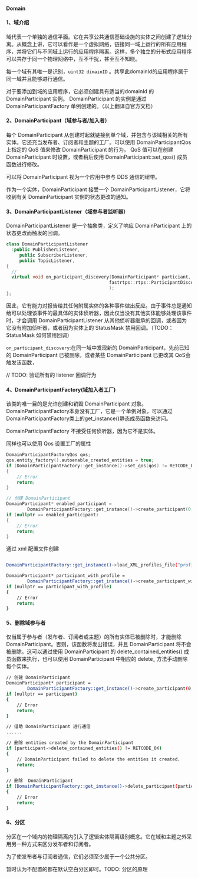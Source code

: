 #### Domain

#### 1、域介绍

域代表一个单独的通信平面。它在共享公共通信基础设施的实体之间创建了逻辑分离。从概念上讲，它可以看作是一个虚拟网络，链接同一域上运行的所有应用程序，并将它们与不同域上运行的应用程序隔离。这样，多个独立的分布式应用程序可以共存于同一个物理网络中，互不干扰，甚至互不知晓。

每一个域有其唯一是识别，`uint32 dimainID` 。共享此domainId的应用程序属于同一域并且能够进行通信。

对于要添加到域的应用程序，它必须创建具有适当的domainId 的DomainParticipant 实例。 DomainParticipant 的实例是通过 DomainParticipantFactory 单例创建的。（以上翻译自官方文档）

#### 2、DomainParticipant（域参与者/加入者）

每个 DomainParticipant 从创建时起就链接到单个域，并包含与该域相关的所有实体。它还充当发布者、订阅者和主题的工厂。可以使用 DomainParticipantQos 上指定的 QoS 值来修改 DomainParticipant 的行为。 QoS 值可以在创建 DomainParticipant 时设置，或者稍后使用 DomainParticipant::set_qos() 成员函数进行修改。

可以将 DomainParticipant 视为一个应用中参与 DDS 通信的纽带。

作为一个实体，DomainParticipant 接受一个 DomainParticipantListener，它将收到有关 DomainParticipant 实例的状态更改的通知。

#### 3、DomainParticipantListener（域参与者监听器）

DomainParticipantListener 是一个抽象类，定义了响应 DomainParticipant 上的状态更改而触发的回调。

```c++
class DomainParticipantListener
  :public PublisherListener,
	 public SubscriberListener,
	 public TopicListener,
{
  // 
  virtual void on_participant_discovery(DomainParticipant* particiant,
                                       fastrtps::rtps::ParticipantDiscoveryInfo&& info
                                       );
};
```

因此，它有能力对报告给其任何附属实体的各种事件做出反应。由于事件总是通知给可以处理该事件的最具体的实体侦听器，因此仅当没有其他实体能够处理该事件时，才会调用 DomainParticipantListener 从其他侦听器继承的回调，或者因为它没有附加侦听器，或者因为实体上的 StatusMask 禁用回调。（TODO： StatusMask 如何禁用回调）

`on_participant_discovery`:在同一域中发现新的 DomainParticipant，先前已知的 DomainParticipant 已被删除，或者某些 DomainParticipant 已更改其 QoS会触发该函数，

// TODO: 验证所有的 listener 回调行为

#### 4、DomainParticipantFactory(域加入者工厂)

该类的唯一目的是允许创建和销毁 DomainParticipant 对象。 DomainParticipantFactory本身没有工厂，它是一个单例对象，可以通过DomainParticipantFactory类上的get_instance()静态成员函数来访问。

DomainParticipantFactory 不接受任何侦听器，因为它不是实体。

同样也可以使用 Qos 设置工厂的属性

```c++
DomainParticipantFactoryQos qos;
qos.entity_factory().autoenable_created_entities = true;
if (DomainParticipantFactory::get_instance()->set_qos(qos) != RETCODE_OK)
{
    // Error
    return;
}

// 创建 DomainParticipant
DomainParticipant* enabled_participant =
        DomainParticipantFactory::get_instance()->create_participant(0, PARTICIPANT_QOS_DEFAULT);
if (nullptr == enabled_participant)
{
    // Error
    return;
}
```

通过 xml 配置文件创建

```bash

DomainParticipantFactory::get_instance()->load_XML_profiles_file("profiles.xml");

DomainParticipant* participant_with_profile =
        DomainParticipantFactory::get_instance()->create_participant_with_profile(0, "participant_profile");
if (nullptr == participant_with_profile)
{
    // Error
    return;
}
```

#### 5、删除域参与者

仅当属于参与者（发布者、订阅者或主题）的所有实体已被删除时，才能删除 DomainParticipant。否则，该函数将发出错误，并且 DomainParticipant 将不会被删除。这可以通过使用 DomainParticipant 的 delete_contained_entities() 成员函数来执行，也可以使用 DomainParticipant 中相应的 delete_ 方法手动删除每个实体。

```bash
// 创建 DomainParticipant
DomainParticipant* participant =
        DomainParticipantFactory::get_instance()->create_participant(0, PARTICIPANT_QOS_DEFAULT);
if (nullptr == participant)
{
    // Error
    return;
}

// 借助 DomainParticipant 进行通信
......

// 删除 entities created by the DomainParticipant
if (participant->delete_contained_entities() != RETCODE_OK)
{
    // DomainParticipant failed to delete the entities it created.
    return;
}

// 删除  DomainParticipant
if (DomainParticipantFactory::get_instance()->delete_participant(participant) != RETCODE_OK)
{
    // Error
    return;
}
```

#### 6、分区

分区在一个域内的物理隔离内引入了逻辑实体隔离级别概念。它在域和主题之外采用另一种方式来区分发布者和订阅者。

为了使发布者与订阅者通信，它们必须至少属于一个公共分区。

暂时认为不配置的都在默认空白分区即可。TODO: 分区的原理

